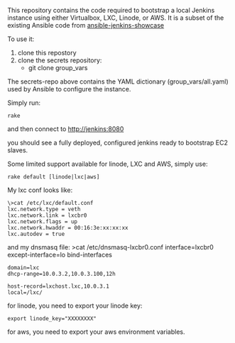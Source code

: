This repository contains the code required to bootstrap a local Jenkins instance using either Virtualbox, LXC, Linode, or AWS.
It is a subset of the existing Ansible code from [ansible-jenkins-showcase](https://github.com/Azulinho/ansible-jenkins-showcase)

To use it:

1. clone this repostory
2. clone the secrets repository:
    - git clone <secrets-repo> group_vars

The secrets-repo above contains the YAML dictionary (group_vars/all.yaml) used by Ansible to configure the instance.

Simply run:

    rake

and then connect to [http://jenkins:8080](http://jenkins:8080)

you should see a fully deployed, configured jenkins ready to bootstrap EC2 slaves.


Some limited support available for linode, LXC and AWS, simply use:

    rake default [linode|lxc|aws]

My lxc conf looks like:

    \>cat /etc/lxc/default.conf
    lxc.network.type = veth
    lxc.network.link = lxcbr0
    lxc.network.flags = up
    lxc.network.hwaddr = 00:16:3e:xx:xx:xx
    lxc.autodev = true

and my dnsmasq file:
    \>cat /etc/dnsmasq-lxcbr0.conf
    interface=lxcbr0
    except-interface=lo
    bind-interfaces

    domain=lxc
    dhcp-range=10.0.3.2,10.0.3.100,12h

    host-record=lxchost.lxc,10.0.3.1
    local=/lxc/

for linode, you need to export your linode key:

    export linode_key="XXXXXXXX"

for aws, you need to export your aws environment variables.
